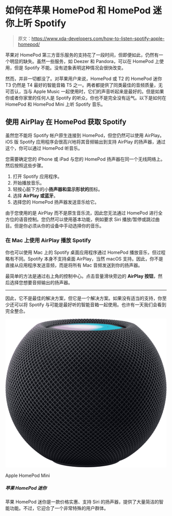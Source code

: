# 如何在苹果 HomePod 和 HomePod 迷你上听 Spotify

> 原文：<https://www.xda-developers.com/how-to-listen-spotify-apple-homepod/>

苹果对 HomePod 第三方音乐服务的支持花了一段时间，但即便如此，仍然有一个明显的缺失。虽然一些服务，如 Deezer 和 Pandora，可以在 HomePod 上使用，但是 Spotify 不能。没有迹象表明这种情况会很快改变。

然而，并非一切都没了。对苹果用户来说，HomePod 或 T2 的 HomePod 迷你 T3 仍然是 T4 最好的智能音箱 T5 之一。两者都提供了同类最佳的音频质量，无可否认，当与 Apple Music 一起使用时，它们的声音听起来是最好的。但是如果你或者你家里的任何人是 Spotify 的听众，你也不是完全没有运气。以下是如何在 HomePod 和 HomePod Mini 上听 Spotify 音乐。

## 使用 AirPlay 在 HomePod 获取 Spotify

虽然您不能将 Spotify 帐户原生连接到 HomePod，但您仍然可以使用 AirPlay。iOS 版 Spotify 应用程序会很高兴地将其音频输出到支持 AirPlay 的扬声器，通过这个，你可以通过 HomePod 听音乐。

您需要确定您的 iPhone 或 iPad 与您的 HomePod 扬声器在同一个无线网络上。然后按照这些步骤。

1.  打开 Spotify 应用程序。
2.  开始播放音乐。
3.  轻按心脏下方的小**扬声器和显示形状的**图标。
4.  选择 **AirPlay 或蓝牙**。
5.  选择您的 HomePod 扬声器发送音乐给它。

由于您使用的是 AirPlay 而不是原生音乐流，因此您无法通过 HomePod 进行全方位的语音控制。您仍然可以使用基本功能，例如要求 Siri 播放/暂停或跳过曲目。但是你必须从你的设备中手动选择你的音乐。

### 在 Mac 上使用 AirPlay 播放 Spotify

你也可以使用 Mac 上的 Spotify 桌面应用程序通过 HomePod 播放音乐，但过程略有不同。Spotify 本身不支持桌面 AirPlay，当然 macOS 支持。因此，你不是直接从应用程序发送音频，而是将所有 Mac 音频发送到你的扬声器。

最简单的方法是通过右上角的控制中心。点击音量滑块旁边的 **AirPlay 按钮**，然后选择您想要音频输出的扬声器。

* * *

因此，它不是最佳的解决方案，但它是一个解决方案。如果没有适当的支持，你至少还可以将 Spotify 与可能是最好听的智能音箱一起使用。也许有一天我们会看到完全整合。

 <picture>![The Apple HomePod Mini is an affordable, Siri-enabled speaker that offers plenty of neat smart features. It caters to a very particular group of users, though.](img/6e84a060f66458180fd1d53ddd068a49.png)</picture> 

Apple HomePod Mini

##### 苹果 HomePod 迷你

苹果 HomePod 迷你是一款价格实惠、支持 Siri 的扬声器，提供了大量简洁的智能功能。不过，它迎合了一个非常特殊的用户群体。